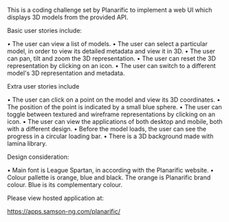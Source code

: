 This is a coding challenge set by Planarific to implement a web UI which displays 3D models from the provided API.

Basic user stories include:

• The user can view a list of models.
• The user can select a particular model, in order to view its detailed metadata and view it in 3D.
• The user can pan, tilt and zoom the 3D representation.
• The user can reset the 3D representation by clicking on an icon.
• The user can switch to a different model's 3D representation and metadata.

Extra user stories include

• The user can click on a point on the model and view its 3D coordinates.
• The position of the point is indicated by a small blue sphere.
• The user can toggle between textured and wireframe representations by clicking on an icon.
• The user can view the applications of both desktop and mobile, both with a different design.
• Before the model loads, the user can see the progress in a circular loading bar.
• There is a 3D background made with lamina library.

Design consideration:

• Main font is League Spartan, in according with the Planarific website.
• Colour pallette is orange, blue and black. The orange is Planarific brand colour. Blue is its complementary colour.

Please view hosted application at:

https://apps.samson-ng.com/planarific/